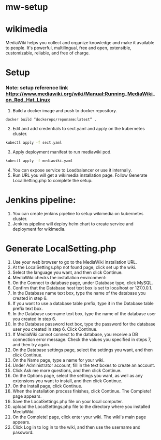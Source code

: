# mw-setup
# wikimedia
MediaWiki helps you collect and organize knowledge and make it available to people. It's powerful, multilingual, free and open, extensible, customizable, reliable, and free of charge.

# Setup
### Note: setup reference link https://www.mediawiki.org/wiki/Manual:Running_MediaWiki_on_Red_Hat_Linux

1. Build a docker image and push to docker repository.
 ```bash
 docker build “dockerepo/reponame:latest” .
 ```
2. Edit and add credentials to sect.yaml and apply on the kubernetes cluster.
 ```bash
 kubectl apply -f sect.yaml
   ```
3. Apply deployment manifest to run mediawiki pod.
 ```bash
 kubectl apply -f mediawiki.yaml
  ```
4. You can expose service to Loadbalancer or use it internally.
5. Run URL you will get a wikimedia installation page. Follow Generate LocalSetting.php to complete the setup.

# Jenkins pipeline:
1. You can create jenkins pipeline to setup wikimedia on kubernetes cluster.
2. Jenkins pipeline will deploy helm chart to create service and deployment for wikimedia.


# Generate LocalSetting.php
1. Use your web browser to go to the MediaWiki installation URL.
2. At the LocalSettings.php not found page, click set up the wiki.
3. Select the language you want, and then click Continue.
4. MediaWiki checks the installation environment:
5. On the Connect to database page, under Database type, click MySQL.
6. Confirm that the Database host text box is set to localhost or 127.0.0.1.
7. In the Database name text box, type the name of the database you created in step 6.
8. If you want to use a database table prefix, type it in the Database table prefix text box.
9. In the Database username text box, type the name of the database user you created in step 6.
10. In the Database password text box, type the password for the database user you created in step 6.
Click Continue.
11. If MediaWiki cannot connect to the database, you receive a DB connection error message. Check the values you specified in steps 7, and then try again.
12. On the Database settings page, select the settings you want, and then click Continue.
13. On the Name page, type a name for your wiki.
14. Under Administrator account, fill in the text boxes to create an account.
15. Click Ask me more questions, and then click Continue.
16. On the Options page, select the settings you want, as well as any extensions you want to install, and then click Continue.
17. On the Install page, click Continue.
18. When the installation process finishes, click Continue. The Complete! page appears.
19. Save the LocalSettings.php file on your local computer.
20. upload the LocalSettings.php file to the directory where you installed MediaWiki.
21. On the Complete! page, click enter your wiki. The wiki's main page appears.
22. Click Log in to log in to the wiki, and then use the username and password.

